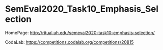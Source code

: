 # SemEval2020_Task10_Emphasis_Selection

HomePage: http://ritual.uh.edu/semeval2020-task10-emphasis-selection/

CodaLab: https://competitions.codalab.org/competitions/20815
